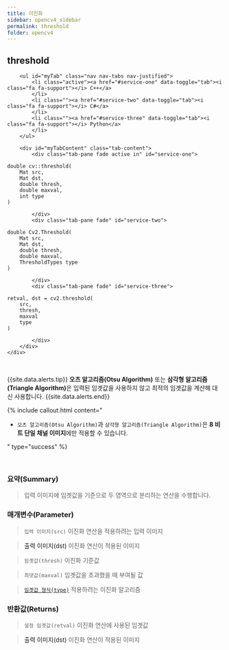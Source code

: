 ```yaml
---
title: 이진화
sidebar: opencv4_sidebar
permalink: threshold
folder: opencv4
---
```


<div class="row">
    <div class="col-lg-12">
        <h2 class="page-header">threshold</h2>
    </div>
    <div class="col-lg-12">

        <ul id="myTab" class="nav nav-tabs nav-justified">
            <li class="active"><a href="#service-one" data-toggle="tab"><i class="fa fa-support"></i> C++</a>
            </li>
            <li class=""><a href="#service-two" data-toggle="tab"><i class="fa fa-support"></i> C#</a>
            </li>
            <li class=""><a href="#service-three" data-toggle="tab"><i class="fa fa-support"></i> Python</a>
            </li>
        </ul>

        <div id="myTabContent" class="tab-content">
            <div class="tab-pane fade active in" id="service-one">
<pre class="prettyprint"><code class="language-cpp">double cv::threshold(
    Mat src,
    Mat dst,
    double thresh,
    double maxval,
    int type
)</code></pre>
            </div>
            <div class="tab-pane fade" id="service-two">
<pre class="prettyprint"><code class="language-cs">double Cv2.Threshold(
    Mat src,
    Mat dst,
    double thresh,
    double maxval,
    ThresholdTypes type
)</code></pre>
            </div>
            <div class="tab-pane fade" id="service-three">
<pre class="prettyprint"><code class="language-py">retval, dst = cv2.threshold(
    src,
    thresh,
    maxval
    type
)</code></pre>
            </div>
        </div>
    </div>
</div>

<br>

{{site.data.alerts.tip}}
<b>오츠 알고리즘(Otsu Algorithm)</b> 또는 <b>삼각형 알고리즘(Triangle Algorithm)</b>은 입력된 임곗값을 사용하지 않고 최적의 임곗값을 계산해 대신 사용합니다.
{{site.data.alerts.end}}

{% include callout.html content="

- `오츠 알고리즘(Otsu Algorithm)`과 `삼각형 알고리즘(Triangle Algorithm)`은 **8 비트 단일 채널 이미지**에만 적용할 수 있습니다.

" type="success" %}

<br>

### 요약(Summary)

> 입력 이미지에 임곗값을 기준으로 두 영역으로 분리하는 연산을 수행합니다.

### 매개변수(Parameter)

> `입력 이미지(src)` 이진화 연산을 적용하려는 입력 이미지

> <a data-toggle="tooltip" data-original-title="{{site.data.glossary.only_C_CS}}">출력 이미지(dst)</a> 이진화 연산이 적용된 이미지

> `임곗값(thresh)` 이진화 기준값

> `최댓값(maxval)` 임곗값을 초과했을 때 부여될 값

> [`임곗값 형식(type)`](ThresholdTypes) 적용하려는 이진화 알고리즘

### 반환값(Returns)

> `설정 임곗값(retval)` 이진화 연산에 사용된 임곗값

> <a data-toggle="tooltip" data-original-title="{{site.data.glossary.only_Python}}">출력 이미지(dst)</a> 이진화 연산이 적용된 이미지